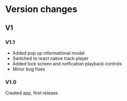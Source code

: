 # Version changes
## V1
### V1.1
- Added pop up informational modal
- Switched to react native track player
- Added lock screen and notfication playback controls
- Minor bug fixes

### V1.0
Created app, first release
